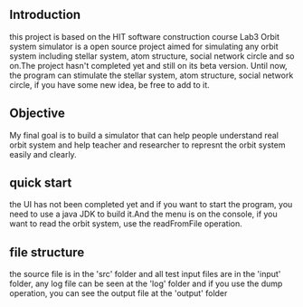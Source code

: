 ## Introduction
  this project is based on the HIT software construction course Lab3
  Orbit system simulator is a open source project aimed for simulating any orbit system including stellar system, atom structure, social network circle and so on.The project hasn't completed yet and still on its beta version.
  Until now, the program can stimulate the stellar system, atom structure, social network circle, if you have some new idea, be free to add to it.


## Objective
  My final goal is to build a simulator that can help people understand real orbit system and help teacher and researcher to represnt the orbit system easily and clearly.


## quick start
  the UI has not been completed yet and if you want to start the program, you need to use a java JDK to build it.And the menu is on the console, if you want to read the orbit system, use the readFromFile operation.


## file structure
  the source file is in the 'src' folder and all test input files are in the 'input' folder, any log file can be seen at the 'log' folder and if you use the dump operation, you can see the output file at the 'output' folder
